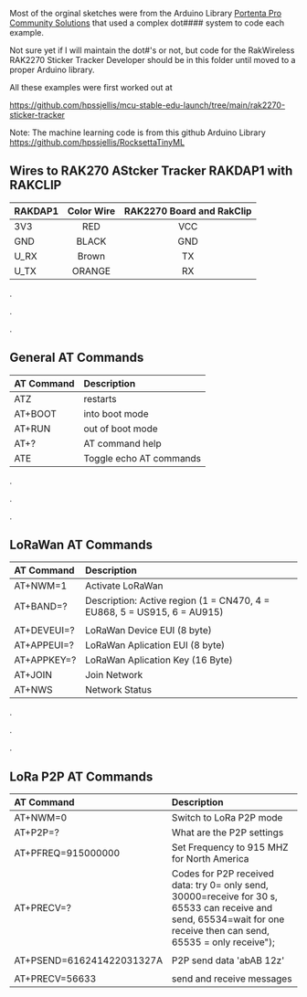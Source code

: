 Most of the orginal sketches were from the Arduino Library [Portenta Pro Community Solutions](https://github.com/hpssjellis/portenta-pro-community-solutions/tree/main/examples) that used a complex dot#### system to code each example.

Not sure yet if I will maintain the dot#'s or not, but code for the RakWireless RAK2270 Sticker Tracker Developer  should be in this folder until moved to a proper Arduino library.



All these examples were first worked out at 

https://github.com/hpssjellis/mcu-stable-edu-launch/tree/main/rak2270-sticker-tracker


Note: The machine learning code is from this github Arduino Library    https://github.com/hpssjellis/RocksettaTinyML







## Wires to RAK270 AStcker Tracker RAKDAP1 with RAKCLIP

| RAKDAP1   |      Color Wire      |  RAK2270 Board and RakClip |
|:----------|:-------------:|:------:|
| 3V3 |  RED |VCC |
| GND |    BLACK   |   GND |
| U_RX | Brown |    TX |
| U_TX | ORANGE |    RX |




.

.


.






## General AT Commands
| AT Command  |    Description      |
|:----------|:-------------|
| ATZ | restarts  |
| AT+BOOT | into boot mode |
| AT+RUN | out of boot mode |
| AT+? | AT command help |
| ATE | Toggle echo AT commands |


.


.


.



## LoRaWan AT Commands

| AT Command  |    Description      |
|:----------|:-------------|
| AT+NWM=1 |  Activate LoRaWan  |
| AT+BAND=? | Description: Active region (1 = CN470, 4 = EU868, 5 = US915, 6 = AU915)   |
|   |   |
| AT+DEVEUI=? |  LoRaWan Device EUI (8 byte) |
| AT+APPEUI=?   |  LoRaWan Aplication EUI   (8 byte) |
| AT+APPKEY=? |  LoRaWan Aplication Key   (16 Byte) |
| AT+JOIN |  Join Network  |
| AT+NWS  | Network Status  |



.



.




.

## LoRa P2P AT Commands

| AT Command  |    Description      |
|:----------|:-------------|
| AT+NWM=0  |  Switch to LoRa P2P mode  |
|  AT+P2P=? |  What are the P2P settings   |
| AT+PFREQ=915000000  |  Set Frequency to 915 MHZ for North America   |
| AT+PRECV=?  |   Codes for P2P received data:  try 0= only send, 30000=receive for 30 s, 65533 can receive and send, 65534=wait for one receive then can send, 65535 = only receive");   |
|   |   |
| AT+PSEND=616241422031327A  | P2P send data  'abAB 12z'   |
|   |   |
| AT+PRECV=56633  |  send and receive messages |













